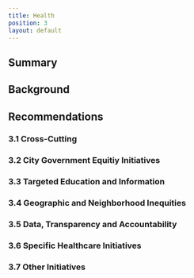 ```yaml
---
title: Health
position: 3
layout: default
---
```


## Summary
## Background
## Recommendations
### 3.1 Cross-Cutting
### 3.2 City Government Equitiy Initiatives
### 3.3 Targeted Education and Information
### 3.4 Geographic and Neighborhood Inequities
### 3.5 Data, Transparency and Accountability
### 3.6 Specific Healthcare Initiatives
### 3.7 Other Initiatives 

